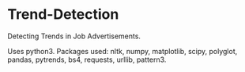 # Trend-Detection
Detecting Trends in Job Advertisements.

Uses python3.
Packages used: nltk, numpy, matplotlib, scipy, polyglot, pandas, pytrends, bs4, requests, urllib, pattern3.
